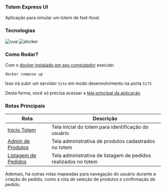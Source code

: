 ### Totem Express UI

Aplicação para simular um totem de fast-food.

### Tecnologias

![vue](https://img.shields.io/badge/Vue_3-4FC08D?style=for-the-badge&logo=vuedotjs&logoColor=white)
![docker](https://img.shields.io/badge/Docker-2496ED?style=for-the-badge&logo=docker&logoColor=white)

### Como Rodar?

Com o [docker instalado em seu computador](https://docs.docker.com/engine/install/ubuntu/#install-using-the-repository) execute:

```shell
docker compose up
```

Isso irá subir um servidor `Vite` em modo desenvolvimento na porta `5173`

Desta forma, você só precisa acessar a [tela principal da aplicação](http://localhost:5173)

### Rotas Principais

| Rota | Descrição |
|------|-----------|
| [Inicio Totem](http://localhost:5173/) | Tela inicial do totem para identificação do usuário
| [Admin de Produtos](http://localhost:5173/admin/products) | Tela administrativa de produtos cadastrados no totem
| [Listagem de Pedidos](http://localhost:5173/admin/order) | Tela administrativa de listagem de pedidos realizados no totem

Ademais, há outras rotas mapeadas para navegação do usuário durante a criação do pedido, como a rota de seleção de produtos e confirmação do pedido.


